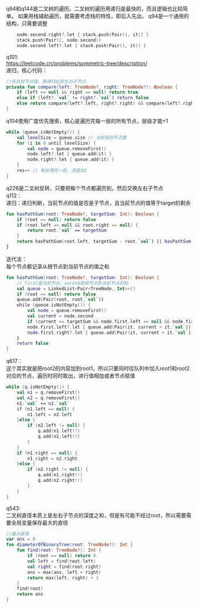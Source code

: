 q94和q144是二叉树的遍历。二叉树的遍历用递归是最快的，而且逻辑也比较简单。
如果用栈辅助遍历，就需要考虑栈的特性，即后入先出。
q94是一个通用的结构，只需要调整  
``` kotlin
    node.second.right?.let { stack.push(Pair(1, it)) }
    stack.push(Pair(2, node.second))
    node.second.left?.let { stack.push(Pair(1, it)) }
```
q101:  
https://leetcode.cn/problems/symmetric-tree/description/  
递归，核心代码：  
```kotlin
//先比较节点值，再递归比较左右子节点
private fun compare(left: TreeNode?, right: TreeNode?): Boolean {
    if (left == null && right == null) return true
    else if (left?.`val` != right?.`val`) return false
    else return compare(left?.left, right?.right) && compare(left?.right, right?.left)
}
```
q104使用广度优先搜索，核心是遍历完每一层的所有节点，层级才能+1
```kotlin
while (queue.isNotEmpty()) {
    val levelSize = queue.size // 当前层的节点数
    for (i in 0 until levelSize) {
        val node = queue.removeFirst()
        node.left?.let { queue.add(it) }
        node.right?.let { queue.add(it) }
    }
    res++ // 每处理完一层，深度加1
}
```
q226是二叉树反转，只要把每个节点都遍历到，然后交换左右子节点  
q112：  
递归：递归判断，当前节点的值是否是子节点，且当前节点的值等于target的剩余
```kotlin
fun hasPathSum(root: TreeNode?, targetSum: Int): Boolean {
    if (root == null) return false
    if (root.left == null && root.right == null) {
        return root.`val` == targetSum
    }
    return hasPathSum(root.left, targetSum - root.`val`) || hasPathSum(root.right, targetSum - root.`val`)
}
```
迭代法：  
每个节点都记录从根节点到当前节点的值之和
```kotlin
fun hasPathSum(root: TreeNode?, targetSum: Int): Boolean {
    // first是当前节点，second是根节点到当前节点的和
    val queue = LinkedList<Pair<TreeNode, Int>>()
    if (root == null) return false
    queue.add(Pair(root, root.`val`))
    while (queue.isNotEmpty()) {
        val node = queue.removeFirst()
        val current = node.second
        if (current == targetSum && node.first.left == null && node.first.right == null) return true
        node.first.left?.let { queue.add(Pair(it, current + it.`val`)) }
        node.first.right?.let { queue.add(Pair(it, current + it.`val`)) }
    }
    return false
}
```
q617：  
这个其实就是把root2的内容加到root1，所以只要同时往队列中加入root1和root2对应的节点，遍历时同时取出，进行值相加或者节点赋值
```kotlin
while (q.isNotEmpty()) {
    val n1 = q.removeFirst()
    val n2 = q.removeFirst()
    n1.`val` += n2.`val`
    if (n1.left == null) {
        n1.left = n2.left
    }else {
        if (n2.left != null) {
            q.add(n1.left!!)
            q.add(n2.left!!)
        }
    }
    if (n1.right == null) {
        n1.right = n2.right
    }else {
        if (n2.right != null) {
            q.add(n1.right!!)
            q.add(n2.right!!)
        }
    }
}
```
q543:  
二叉树直径本质上是左右子节点的深度之和，但是有可能不经过root，所以需要需要全局变量保存最大的直径
```kotlin
//最大直径
var ans = 0
fun diameterOfBinaryTree(root: TreeNode?): Int {
    fun find(root: TreeNode?): Int {
        if (root == null) return 0
        val left = find(root.left)
        val right = find(root.right)
        ans = max(ans, left + right)
        return max(left, right) + 1
    }
    find(root)
    return ans
}
```